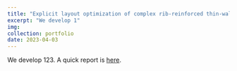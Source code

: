 ```yaml
---
title: "Explicit layout optimization of complex rib-reinforced thin-walled structures"
excerpt: "We develop 1"
img:
collection: portfolio
date: 2023-04-03
---
```


We develop 123. A quick report is [here](https://mp.weixin.qq.com/s/OWDfmj_O-H5XFtakNkWQew).
